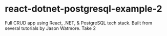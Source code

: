# react-dotnet-postgresql-example-2
Full CRUD app using React, .NET, &amp; PostgreSQL tech stack. Built from several tutorials by Jason Watmore. Take 2
